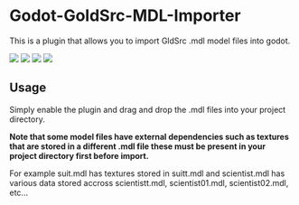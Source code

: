 # Godot-GoldSrc-MDL-Importer

This is a plugin that allows you to import GldSrc .mdl model files into godot.

![](https://i.postimg.cc/7ZtBxKNy/anims.gif)
![](https://i.imgur.com/4Xn3oS5.png)
![](https://i.imgur.com/fWF6Ojj.png)
![](https://i.imgur.com/zc8w2sw.png)

## Usage
Simply enable the plugin and drag and drop the .mdl files into your project directory.  

**Note that some model files have external dependencies such as textures that are stored in a different .mdl file these must be present in your project directory first before import.**

For example suit.mdl has textures stored in suitt.mdl and scientist.mdl has various data stored accross scientistt.mdl, scientist01.mdl, scientist02.mdl, etc...
